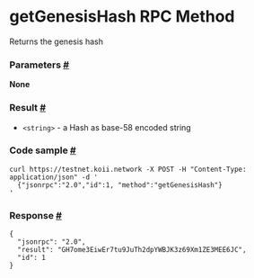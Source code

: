 # getGenesisHash RPC Method 
Returns the genesis hash

### Parameters [#](#parameters)

**None**

### Result [#](#result)

*   `<string>` - a Hash as base-58 encoded string

### Code sample [#](#code-sample)

```
curl https://testnet.koii.network -X POST -H "Content-Type: application/json" -d '
  {"jsonrpc":"2.0","id":1, "method":"getGenesisHash"}
'
```


### Response [#](#response)

```
{
  "jsonrpc": "2.0",
  "result": "GH7ome3EiwEr7tu9JuTh2dpYWBJK3z69Xm1ZE3MEE6JC",
  "id": 1
}
```
